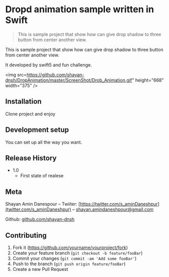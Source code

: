 # Dropd animation sample written in Swift
> This is sample project that show how can give drop shadow to three button from center another view.

This is sample project that show how can give drop shadow to three button from center another view.

It developed by swift5 and fun challenge. 


<img src=https://github.com/shayan-dnsh/DropAnimation/master/ScreenShot/Drob_Animation.gif"  height="668" width="375" />

## Installation

Clone project and enjoy

## Development setup

You can set up all the way you want.


## Release History

* 1.0
    * First state of realese

## Meta

Shayan Amin Danespour – Twiiter: [https://twitter.com/s_aminDaneshpur](twitter.com/s_aminDaneshpur) – shayan.amindaneshpour@gmail.com

Github: [github.com/shayan-dnsh](github.com/shayan-dnsh)

## Contributing

1. Fork it (<https://github.com/yourname/yourproject/fork>)
2. Create your feature branch (`git checkout -b feature/fooBar`)
3. Commit your changes (`git commit -am 'Add some fooBar'`)
4. Push to the branch (`git push origin feature/fooBar`)
5. Create a new Pull Request

